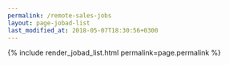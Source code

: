 ```yaml
---
permalink: /remote-sales-jobs
layout: page-jobad-list
last_modified_at: 2018-05-07T18:30:56+0300
---
```

{% include render_jobad_list.html permalink=page.permalink %}
